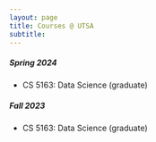 ```yaml
---
layout: page
title: Courses @ UTSA
subtitle:
---
```

 
##### Spring 2024
<ul>
<li> CS 5163: Data Science (graduate) </li>
</ul>

##### Fall 2023
<ul>
<li> CS 5163: Data Science (graduate) </li>
</ul>
